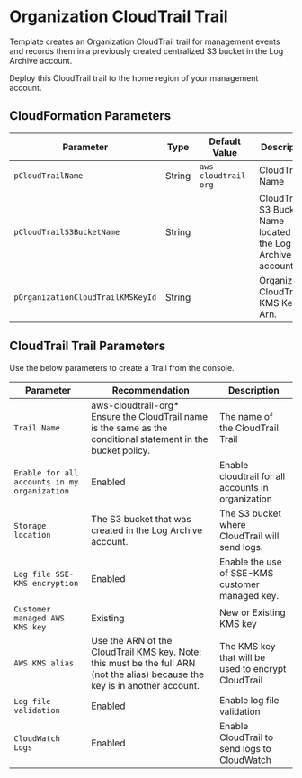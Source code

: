 # Organization CloudTrail Trail

Template creates an Organization CloudTrail trail for management events and records them in a previously created
 centralized S3 bucket in the Log Archive account.

Deploy this CloudTrail trail to the home region of your management account.

## CloudFormation Parameters

| Parameter | Type | Default Value | Description |
| --------- | ---- | ------------- | ----------- |
| `pCloudTrailName` | String | `aws-cloudtrail-org` | CloudTrail Name |
| `pCloudTrailS3BucketName` | String |  | CloudTrail S3 Bucket Name located in the Log Archive account. |
| `pOrganizationCloudTrailKMSKeyId` | String |  | Organization CloudTrail KMS Key Arn. |


## CloudTrail Trail Parameters

Use the below parameters to create a Trail from the console.

| Parameter | Recommendation | Description |
| --------- | -------------- | ----------- |
| `Trail Name` | aws-cloudtrail-org* Ensure the CloudTrail name is the same as the conditional statement in the bucket policy. | The name of the CloudTrail Trail |
| `Enable for all accounts in my organization` | Enabled |  Enable cloudtrail for all accounts in organization |
| `Storage location` | The S3 bucket that was created in the Log Archive account. | The S3 bucket where CloudTrail will send logs. |
| `Log file SSE-KMS encryption` | Enabled | Enable the use of SSE-KMS customer managed key. |
| `Customer managed AWS KMS key` | Existing | New or Existing KMS key |
| `AWS KMS alias` | Use the ARN of the CloudTrail KMS key.  Note: this must be the full ARN (not the alias) because the key is in another account.  | The KMS key that will be used to encrypt CloudTrail |
| `Log file validation` | Enabled | Enable log file validation |
| `CloudWatch Logs` | Enabled | Enable CloudTrail to send logs to CloudWatch  |
